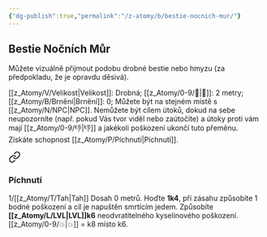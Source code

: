 ```yaml
---
{"dg-publish":true,"permalink":"/z-atomy/b/bestie-nocnich-mur/"}
---
```


## Bestie Nočních Můr
Můžete vizuálně přijmout podobu drobné bestie nebo hmyzu (za předpokladu, že je opravdu děsivá).

[[z_Atomy/V/Velikost\|Velikost]]: Drobná; [[z_Atomy/0-9/🏃\|🏃]]: 2 metry; [[z_Atomy/B/Brnění\|Brnění]]: 0; Můžete být na stejném místě s [[z_Atomy/N/NPC\|NPC]].
Nemůžete být cílem útoků, dokud na sebe neupozorníte (např. pokud Vás tvor viděl nebo zaútočíte) a útoky proti vám mají [[z_Atomy/0-9/👎\|👎]] a jakékoli poškození ukončí tuto přeměnu. Získáte schopnost [[z_Atomy/P/Píchnutí\|Píchnutí]]. 


<div class="transclusion internal-embed is-loaded"><a class="markdown-embed-link" href="/z-atomy/p/pichnuti/" aria-label="Open link"><svg xmlns="http://www.w3.org/2000/svg" width="24" height="24" viewBox="0 0 24 24" fill="none" stroke="currentColor" stroke-width="2" stroke-linecap="round" stroke-linejoin="round" class="svg-icon lucide-link"><path d="M10 13a5 5 0 0 0 7.54.54l3-3a5 5 0 0 0-7.07-7.07l-1.72 1.71"></path><path d="M14 11a5 5 0 0 0-7.54-.54l-3 3a5 5 0 0 0 7.07 7.07l1.71-1.71"></path></svg></a><div class="markdown-embed">




### Píchnutí
1/[[z_Atomy/T/Tah\|Tah]]
Dosah 0 metrů. Hoďte **1k4**, při zásahu způsobíte 1 bodné poškození a cíl je napuštěn smrtícím jedem. Způsobíte **[[z_Atomy/L/LVL\|LVL]]k6** neodvratitelného kyselinového poškození. [[z_Atomy/0-9/💥\|💥]] = k8 místo k6. 



</div></div>
